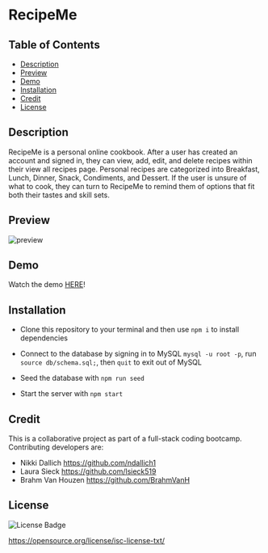 # RecipeMe

## Table of Contents
* [Description](#description)
* [Preview](#preview)
* [Demo](#demo)
* [Installation](#installation)
* [Credit](#credit)
* [License](#license)


## Description

RecipeMe is a personal online cookbook. After a user has created an account and signed in, they can view, add, edit, and delete recipes within their view all recipes page. Personal recipes are categorized into Breakfast, Lunch, Dinner, Snack, Condiments, and Dessert. If the user is unsure of what to cook, they can turn to RecipeMe to remind them of options that fit both their tastes and skill sets.

## Preview

![preview](https://user-images.githubusercontent.com/99048123/226444935-b5dfd138-3098-49de-8521-57a1d611e8bc.png)


## Demo 

Watch the demo [HERE](https://watch.screencastify.com/v/PQR8vGTsJaiKbuF31iVj)! 

## Installation
- Clone this repository to your terminal and then use `npm i` to install dependencies 

- Connect to the database by signing in to MySQL `mysql -u root -p`, run `source db/schema.sql;`, then `quit` to exit out of MySQL

- Seed the database with `npm run seed`

- Start the server with `npm start`

## Credit 
This is a collaborative project as part of a full-stack coding bootcamp. Contributing developers are:
- Nikki Dallich https://github.com/ndallich1
- Laura Sieck https://github.com/lsieck519
- Brahm Van Houzen https://github.com/BrahmVanH

## License
![License Badge](https://img.shields.io/static/v1?label=License&message=ISC&color=green)

https://opensource.org/license/isc-license-txt/
